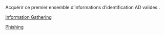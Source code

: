 Acquérir ce premier ensemble d’informations d’identification AD valides . 

[Information Gathering](../../Information%20Gathering/Passive/)

[Phishing](../../Initial%20Access/Phishing/)


